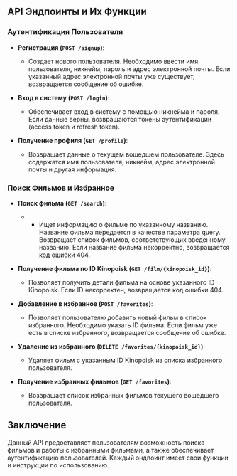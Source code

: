 ## API Эндпоинты и Их Функции

### Аутентификация Пользователя

- **Регистрация (`POST /signup`)**: 
  - Создает нового пользователя. Необходимо ввести имя пользователя, никнейм, пароль и адрес электронной почты. Если указанный адрес электронной почты уже существует, возвращается сообщение об ошибке.

- **Вход в систему (`POST /login`)**: 
  - Обеспечивает вход в систему с помощью никнейма и пароля. Если данные верны, возвращаются токены аутентификации (access token и refresh token).

- **Получение профиля (`GET /profile`)**: 
  - Возвращает данные о текущем вошедшем пользователе. Здесь содержатся имя пользователя, никнейм, адрес электронной почты и другая информация.

### Поиск Фильмов и Избранное

- **Поиск фильма (`GET /search`)**: 
  - - Ищет информацию о фильме по указанному названию. Название фильма передается в качестве параметра query. Возвращает список фильмов, соответствующих введенному названию. Если название фильма некорректно, возвращается код ошибки 404.

- **Получение фильма по ID Kinopoisk (`GET /film/{kinopoisk_id}`)**: 
  - Позволяет получить детали фильма на основе указанного ID Kinopoisk. Если ID некорректен, возвращается код ошибки 404.

- **Добавление в избранное (`POST /favorites`)**: 
  - Позволяет пользователю добавить новый фильм в список избранного. Необходимо указать ID фильма. Если фильм уже есть в списке избранного, возвращается сообщение об ошибке.

- **Удаление из избранного (`DELETE /favorites/{kinopoisk_id}`)**: 
  - Удаляет фильм с указанным ID Kinopoisk из списка избранного пользователя.

- **Получение избранных фильмов (`GET /favorites`)**: 
  - Возвращает список избранных фильмов текущего вошедшего пользователя.

## Заключение

Данный API предоставляет пользователям возможность поиска фильмов и работы с избранными фильмами, а также обеспечивает аутентификацию пользователей. Каждый эндпоинт имеет свои функции и инструкции по использованию.
